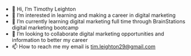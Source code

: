 - 👋 Hi, I’m Timothy Leighton
- 👀 I’m interested in learning and making a career in digital marketing
- 🌱 I’m currently learning digital marketing full time through BrainStations digital marketing bootcamp
- 💞️ I’m looking to collaborate digital marketing opportunities and information to better my career
- 📫 How to reach me my email is tim.leighton29@gmail.com

<!---
timleighton29/timleighton29 is a ✨ special ✨ repository because its `README.md` (this file) appears on your GitHub profile.
You can click the Preview link to take a look at your changes.
--->
